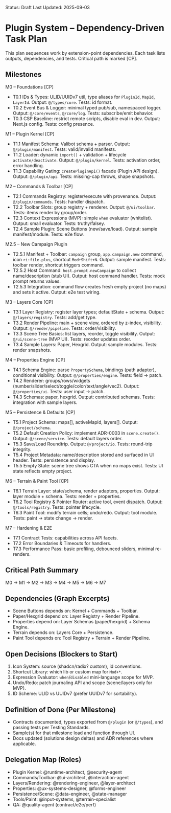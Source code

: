 Status: Draft
Last Updated: 2025-09-03

# Plugin System – Dependency-Driven Task Plan

This plan sequences work by extension-point dependencies. Each task lists outputs, dependencies, and tests. Critical path is marked [CP].

## Milestones

M0 – Foundations [CP]
- T0.1 IDs & Types: ULID/UUIDv7 util, type aliases for `PluginId`, `MapId`, `LayerId`. Output: `@/types/core`. Tests: id format.
- T0.2 Event Bus & Logger: minimal typed pub/sub, namespaced logger. Output: `@/core/events`, `@/core/log`. Tests: subscribe/emit behavior.
- T0.3 CSP Baseline: restrict remote scripts, disable eval in dev. Output: Next.js config. Tests: config presence.

M1 – Plugin Kernel [CP]
- T1.1 Manifest Schema: Valibot schema + parser. Output: `@/plugin/manifest`. Tests: valid/invalid manifests.
- T1.2 Loader: dynamic `import()` + validation + lifecycle `activate/deactivate`. Output: `@/plugin/kernel`. Tests: activation order, error handling.
- T1.3 Capability Gating: `createPluginApi()` facade (Plugin API design). Output: `@/plugin/api`. Tests: missing-cap throws, shape snapshots.

M2 – Commands & Toolbar [CP]
- T2.1 Commands Registry: register/execute with provenance. Output: `@/plugin/commands`. Tests: handler dispatch.
- T2.2 Toolbar Slots: group registry + renderer. Output: `@/ui/toolbar`. Tests: items render by group/order.
- T2.3 Context Expressions (MVP): simple `when` evaluator (whitelist). Output: small evaluator. Tests: truthy/falsey.
- T2.4 Sample Plugin: Scene Buttons (new/save/load). Output: sample manifest/module. Tests: e2e flow.

M2.5 – New Campaign Plugin
- T2.5.1 Manifest + Toolbar: `campaign` group, `app.campaign.new` command, icon `ri:file-plus`, shortcut `Mod+Shift+N`. Output: sample manifest. Tests: toolbar render, shortcut triggers command.
- T2.5.2 Host Command: `host.prompt.newCampaign` to collect name/description (stub UI). Output: host command handler. Tests: mock prompt returns values.
- T2.5.3 Integration: command flow creates fresh empty project (no maps) and sets it active. Output: e2e test wiring.

M3 – Layers Core [CP]
- T3.1 Layer Registry: register layer types; defaultState + schema. Output: `@/layers/registry`. Tests: add/get type.
- T3.2 Render Pipeline: main + scene view, ordered by z-index, visibility. Output: `@/render/pipeline`. Tests: order/visibility.
- T3.3 Scene Tree Basics: list layers, reorder, toggle visibility. Output: `@/ui/scene-tree` (MVP UI). Tests: reorder updates order.
- T3.4 Sample Layers: Paper, Hexgrid. Output: sample modules. Tests: render snapshots.

M4 – Properties Engine [CP]
- T4.1 Schema Engine: parse `PropertySchema`, bindings (path adapter), conditional visibility. Output: `@/properties/engine`. Tests: field → patch.
- T4.2 Renderer: groups/rows/widgets (number/slider/select/toggle/color/text/angle/vec2). Output: `@/properties/ui`. Tests: user input → patch.
- T4.3 Schemas: paper, hexgrid. Output: contributed schemas. Tests: integration with sample layers.

M5 – Persistence & Defaults [CP]
- T5.1 Project Schema: maps[], activeMapId, layers[]. Output: `@/project/schema`.
- T5.2 Default Creation Policy: implement ADR-0003 in `scene.create()`. Output: `@/scene/service`. Tests: default layers order.
- T5.3 Save/Load Roundtrip. Output: `@/project/io`. Tests: round-trip integrity.
 - T5.4 Project Metadata: name/description stored and surfaced in UI header. Tests: persistence and display.
 - T5.5 Empty State: scene tree shows CTA when no maps exist. Tests: UI state reflects empty project.

M6 – Terrain & Paint Tool [CP]
- T6.1 Terrain Layer: state/schema, render adapters, properties. Output: layer module + schema. Tests: render + properties.
- T6.2 Tool Registry & Pointer Router: active tool, event dispatch. Output: `@/tools/registry`. Tests: pointer lifecycle.
- T6.3 Paint Tool: modify terrain cells; undo/redo. Output: tool module. Tests: paint → state change → render.

M7 – Hardening & E2E
- T7.1 Contract Tests: capabilities across API facets.
- T7.2 Error Boundaries & Timeouts for handlers.
- T7.3 Performance Pass: basic profiling, debounced sliders, minimal re-renders.

## Critical Path Summary

M0 → M1 → M2 → M3 → M4 → M5 → M6 → M7

## Dependencies (Graph Excerpts)

- Scene Buttons depends on: Kernel + Commands + Toolbar.
- Paper/Hexgrid depend on: Layer Registry + Render Pipeline.
- Properties depend on: Layer Schemas (paper/hexgrid) + Schema Engine.
- Terrain depends on: Layers Core + Persistence.
- Paint Tool depends on: Tool Registry + Terrain + Render Pipeline.

## Open Decisions (Blockers to Start)

1) Icon System: source (shadcn/radix? custom), id conventions.
2) Shortcut Library: which lib or custom map for `Mod+*`.
3) Expression Evaluator: `when`/`disabled` mini-language scope for MVP.
4) Undo/Redo: patch journaling API and scope (scene/layers only for MVP).
5) ID Scheme: ULID vs UUIDv7 (prefer UUIDv7 for sortability).

## Definition of Done (Per Milestone)

- Contracts documented, types exported from `@/plugin` (or `@/types`), and passing tests per Testing Standards.
- Sample(s) for that milestone load and function through UI.
- Docs updated (solutions design deltas) and ADR references where applicable.

## Delegation Map (Roles)

- Plugin Kernel: @runtime-architect, @security-agent
- Commands/Toolbar: @ui-architect, @interaction-agent
- Layers/Rendering: @rendering-engineer, @layer-architect
- Properties: @ux-systems-designer, @forms-engineer
- Persistence/Scene: @data-engineer, @state-manager
- Tools/Paint: @input-systems, @terrain-specialist
- QA: @quality-agent (contract/e2e/perf)
